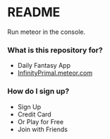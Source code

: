 # README #

Run meteor in the console. 

### What is this repository for? ###

* Daily Fantasy App
* [InfinityPrimal.meteor.com](http://InfinityPrimal.meteor.com)

### How do I sign up? ###

* Sign Up
* Credit Card
* Or Play for Free
* Join with Friends